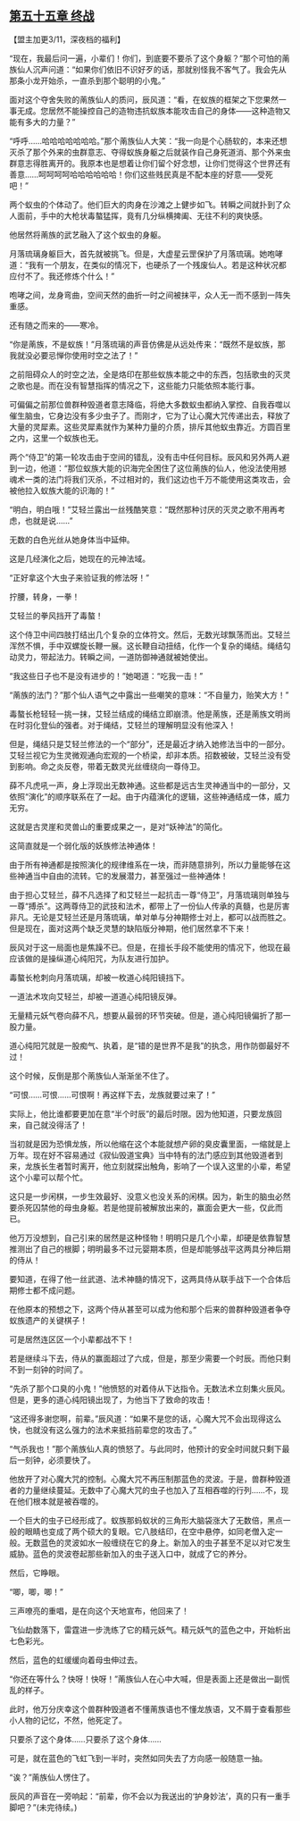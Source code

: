 ## [第五十五章 终战](https://www.xxbiquge.com/11_11207/9114962.html)


  【盟主加更3/11，深夜档的福利】

  “现在，我最后问一遍，小辈们！你们，到底要不要杀了这个身躯？”那个可怕的萳族仙人沉声问道：“如果你们依旧不识好歹的话，那就别怪我不客气了。我会先从那条小龙开始杀，一直杀到那个聪明的小鬼。”

  面对这个夺舍失败的萳族仙人的质问，辰风道：“看，在蚁族的框架之下您果然一事无成。您居然不能操控自己的造物违抗蚁族本能攻击自己的身体——这种造物又能有多大的力量？”

  “呼呼……哈哈哈哈哈哈哈。”那个萳族仙人大笑：“我一向是个心肠软的，本来还想灭杀了那个外来的虫群意志、夺得蚁族身躯之后就装作自己身死道消、那个外来虫群意志得胜离开的。我原本也是想着让你们留个好念想，让你们觉得这个世界还有善意……呵呵呵呵哈哈哈哈哈哈！你们这些贱民真是不配本座的好意——受死吧！”

  两个蚁虫的个体动了。他们巨大的肉身在沙滩之上健步如飞。转瞬之间就扑到了众人面前，手中的大枪状毒螯猛挥，竟有几分纵横捭阖、无往不利的爽快感。

  他居然将萳族的武艺融入了这个蚁虫的身躯。

  月落琉璃身躯巨大，首先就被挑飞。但是，大虚星云罡保护了月落琉璃。她咆哮道：“我有一个朋友，在类似的情况下，也硬杀了一个残废仙人。若是这种状况都应付不了。我还修炼个什么！”

  咆哮之间，龙身弯曲，空间天然的曲折一时之间被抹平，众人无一而不感到一阵失重感。

  还有随之而来的——寒冷。

  “你是萳族，不是蚁族！”月落琉璃的声音仿佛是从远处传来：“既然不是蚁族，那我就没必要忌惮你使用时空之法了！”

  之前阻碍众人的时空之法，全是烙印在那些蚁族本能之中的东西，包括歌虫的灭灵之歌也是。而在没有智慧指挥的情况之下，这些能力只能依照本能行事。

  可偏偏之前那位兽群种毁道者意志降临，将绝大多数蚁虫都纳入掌控、自我吞噬以催生脑虫，它身边没有多少虫子了。而刚才，它为了让心魔大咒传递出去，释放了大量的灵犀素。这些灵犀素就作为某种力量的介质，排斥其他蚁虫靠近。方圆百里之内，这里一个蚁族也无。

  两个“侍卫”的第一轮攻击由于空间的错乱，没有击中任何目标。辰风和另外两人避到一边，他道：“那位蚁族大能的识海完全困住了这位萳族的仙人，他没法使用撼魂术一类的法门将我们灭杀，不过相对的，我们这边也千万不能使用这类攻击，会被他拉入蚁族大能的识海的！”

  “明白，明白哦！”艾轻兰露出一丝残酷笑意：“既然那种讨厌的灭灵之歌不用再考虑，也就是说……”

  无数的白色光丝从她身体当中延伸。

  这是几经演化之后，她现在的元神法域。

  “正好拿这个大虫子来验证我的修法呀！”

  拧腰，转身，一拳！

  艾轻兰的拳风挡开了毒螯！

  这个侍卫中间四肢打结出几个复杂的立体符文。然后，无数光球飘荡而出。艾轻兰浑然不惧，手中双螺旋长鞭一展。这长鞭自动扭结，化作一个复杂的绳结。绳结勾动灵力，带起法力。转瞬之间，一道防御神通就被她使出。

  “我这些日子也不是没有进步的！”她喝道：“吃我一击！”

  “萳族的法门？”那个仙人语气之中露出一些嘲笑的意味：“不自量力，贻笑大方！”

  毒螯长枪轻轻一挑一抹，艾轻兰结成的绳结立即崩溃。他是萳族，还是萳族文明尚在时羽化登仙的强者。对于绳结，艾轻兰的理解明显没有他深入！

  但是，绳结只是艾轻兰修法的一个“部分”，还是最近才纳入她修法当中的一部分。艾轻兰视它为生灵微观通向宏观的一个桥梁，却非本质。招数被破，艾轻兰没有受到影响。命之炎反卷，带着无数灵光丝缠绕向一尊侍卫。

  薛不凡虎吼一声，身上浮现出无数神通。这些都是远古生灵神通当中的一部分，又依照“演化”的顺序联系在了一起。由于内蕴演化的逻辑，这些神通结成一体，威力无穷。

  这就是古灵崖和灵兽山的重要成果之一，是对“妖神法”的简化。

  这简直就是一个弱化版的妖族修法神通体！

  由于所有神通都是按照演化的规律维系在一块，而非随意排列，所以力量能够在这些神通当中自由的流转。它的发展潜力，甚至强过一些神通体！

  由于担心艾轻兰，薛不凡选择了和艾轻兰一起抗击一尊“侍卫”，月落琉璃则单独与一尊“搏杀”。这两尊侍卫的武技和法术，都带上了一份仙人传承的真髓，也是厉害非凡。无论是艾轻兰还是月落琉璃，单对单与分神期修士对上，都可以战而胜之。但是现在，面对这两个缺乏灵慧的缺陷版分神期，他们居然拿不下来！

  辰风对于这一局面也是焦躁不已。但是，在擅长手段不能使用的情况下，他现在最应该做的是操纵道心纯阳咒，为队友进行加护。

  毒螯长枪刺向月落琉璃，却被一枚道心纯阳镜挡下。

  一道法术攻向艾轻兰，却被一道道心纯阳镜反弹。

  无量精元妖气卷向薛不凡，想要从最弱的环节突破。但是，道心纯阳镜偏折了那一股力量。

  道心纯阳咒就是一股痴气、执着，是“错的是世界不是我”的执念，用作防御最好不过！

  这个时候，反倒是那个萳族仙人渐渐坐不住了。

  “可恨……可恨……可恨啊！再这样下去，龙族就要过来了！”

  实际上，他比谁都要更加在意“半个时辰”的最后时限。因为他知道，只要龙族回来，自己就没得活了！

  当初就是因为恐惧龙族，所以他缩在这个本能就想产卵的臭皮囊里面，一缩就是上万年。现在好不容易通过《寂仙毁道宝典》当中特有的法门感应到其他毁道者到来，龙族长生者暂时离开，他立刻就探出触角，影响了一个误入这里的小辈，希望这个小辈可以帮个忙。

  这只是一步闲棋，一步生效最好、没意义也没关系的闲棋。因为，新生的脑虫必然要杀死囚禁他的母虫身躯。若是他提前被解放出来的，赢面会更大一些，仅此而已。

  他万万没想到，自己引来的居然是这种怪物！明明只是几个小辈，却硬是依靠智慧推测出了自己的根脚；明明最多不过元婴期本质，但是却能够战平这两具分神后期的侍从！

  要知道，在得了他一丝武道、法术神髓的情况下，这两具侍从联手战下一个合体后期修士都不成问题。

  在他原本的预想之下，这两个侍从甚至可以成为他和那个后来的兽群种毁道者争夺蚁族遗产的关键棋子！

  可是居然连区区一个小辈都战不下！

  若是继续斗下去，侍从的赢面超过了六成，但是，那至少需要一个时辰。而他只剩不到一刻钟的时间了。

  “先杀了那个口臭的小鬼！”他愤怒的对着侍从下达指令。无数法术立刻集火辰风。但是，更多的道心纯阳镜出现了，为他当下了致命的攻击！

  “这还得多谢您啊，前辈。”辰风道：“如果不是您的话，心魔大咒不会出现得这么快，也就没有这么强力的法术来抵挡前辈您的攻击了。”

  “气杀我也！”那个萳族仙人真的愤怒了。与此同时，他预计的安全时间就只剩下最后一刻钟，必须要快了。

  他放开了对心魔大咒的控制。心魔大咒不再压制那蓝色的灵波。于是，兽群种毁道者的力量继续蔓延。无数中了心魔大咒的虫子也加入了互相吞噬的行列……不，现在他们根本就是被吞噬的。

  一个巨大的虫子已经形成了。蚁族那蚂蚁状的三角形大脑袋涨大了无数倍，黑点一般的眼睛也变成了两个硕大的复眼。它八肢结印，在空中悬停，如同老僧入定一般。无数蓝色的灵波如水一般缠绕在它的身上。新加入的虫子甚至不足以对它发生威胁。蓝色的灵波卷起那些新加入的虫子送入口中，就成了它的养分。

  然后，它睁眼。

  “唧，唧，唧！”

  三声嘹亮的重唱，是在向这个天地宣布，他回来了！

  飞仙劫数落下，雷霆进一步洗练了它的精元妖气。精元妖气的蓝色之中，开始析出七色彩光。

  然后，蓝色的虹缓缓向着母虫伸过去。

  “你还在等什么？快呀！快呀！”萳族仙人在心中大喊，但是表面上还是做出一副慌乱的样子。

  此时，他万分庆幸这个兽群种毁道者不懂萳族语也不懂龙族语，又不屑于查看那些小人物的记忆，不然，他死定了。

  只要杀了这个身体……只要杀了这个身体……

  可是，就在蓝色的飞虹飞到一半时，突然如同失去了方向感一般随意一抽。

  “诶？”萳族仙人愣住了。

  辰风的声音在一旁响起：“前辈，你不会以为我送出的‘护身妙法’，真的只有一重手脚吧？”(未完待续。)
